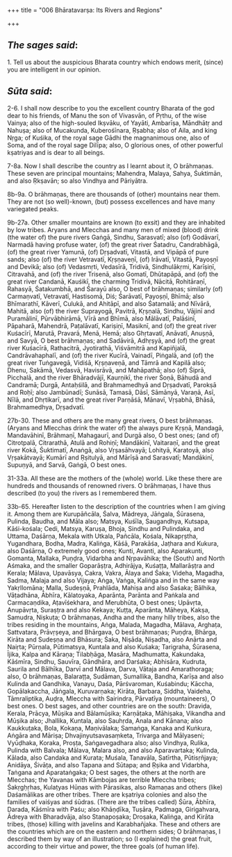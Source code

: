 +++
title = "006 Bhāratavarṣa: Its Rivers and Regions"

+++
 

## *The sages said*:

1\. Tell us about the auspicious Bharata country which endows merit, (since) you are intelligent in our opinion.

## *Sūta said*:

2-6. I shall now describe to you the excellent country Bharata of the god dear to his friends, of Manu the son of Vivasvān, of Pṛthu, of the wise Vainya; also of the high-souled Ikṣvāku, of Yayāti, Ambarīṣa, Māndhātṛ and Nahuṣa; also of Mucakunda, Kuberośīnara, Ṛṣabha; also of Aila, and king Nṛga; of Kuśika, of the royal sage Gādhi the magnanimous one, also of Soma, and of the royal sage Dilīpa; also, O glorious ones, of other powerful kṣatriyas and is dear to all beings.

7-8a. Now I shall describe the country as I learnt about it, O brāhmaṇas. These seven are principal mountains; Mahendra, Malaya, Sahya, Śuktimān, and also Ṛkṣavān; so also Vindhya and Pāriyātra.

8b-9a. O brāhmaṇas, there are thousands of (other) mountains near them. They are not (so well)-known, (but) possess excellences and have many variegated peaks.

9b-27a. Other smaller mountains are known (to exsit) and they are inhabited by low tribes. Aryans and Mlecchas and many men of mixed (blood) drink (the water of) the pure rivers Gaṅgā, Sindhu, Sarasvatī; also (of) Godāvarī, Narmadā having profuse water, (of) the great river Śatadru, Candrabhāgā, (of) the great river Yamunā, (of) Dṛṣadvatī, Vitastā, and Vipāpā of pure sands; also (of) the river Vetravatī, Kṛṣṇaveṇī, (of) Irāvatī, Vitastā, Payoṣṇī and Devikā; also (of) Vedasmṛti, Vedasīrā, Tridivā, Sindhulākṛmi, Karīṣiṇī, Citravahā, and (of) the river Trisenā, also Gomatī, Dhūtapāpā, and (of) the great river Candanā, Kauśikī, the charming Tridivā, Nācitā, Rohitāraṇī, Rahasyā, Śatakumbhā, and Śarayū also, O best of brāhmaṇas; similarly (of) Carmaṇvatī, Vetravatī, Hastisomā, Diś; Śarāvatī, Payoṣṇī, Bhīmā; also Bhīmarathī, Kāverī, Culukā, and Ahitāpī, and also Śatamalā; and Nīvārā, Mahitā, also (of) the river Suprayogā, Pavitrā, Kṛṣṇalā, Sindhu, Vājinī and Puramālinī, Pūrvābhirāmā, Vīrā and Bhīmā, also Mālāvatī, Palāśinī, Pāpaharā, Mahendrā, Paṭalāvatī, Kariṣiṇī, Masiknī, and (of) the great river Kuśacīrī, Marutā, Pravarā, Menā, Hemā; also Ghṛtavatī, Anāvatī, Anuṣṇā, and Savyā, O best brāhmaṇas; and Sadāvirā, Adhṛṣyā, and (of) the great river Kuśacīrā, Rathacitrā, Jyotirathā, Viśvāmitrā and Kapiñjalā, Candrāvahaphalī, and (of) the river Kucīrā, Vainadī, Piṅgalā, and (of) the great river Tuṅgavegā, Vidiśā, Kṛṣṇaveṇā, and Tāmrā and Kapilā also; Dhenu, Sakāmā, Vedasvā, Havisrāvā, and Mahāpathā; also (of) Śiprā, Picchalā, and the river Bhāradvājī, Kaurṇikī, the river Śoṇā, Bāhudā and Candramā; Durgā, Antaḥśilā, and Brahmamedhyā and Dṛṣadvatī, Parokṣā and Roḥī; also Jambūnadī; Sunāsā, Tamasā, Dāsī, Sāmānyā, Varaṇā, Asī, Nīlā, and Dhṛtikarī, and the great river Parṇāśā, Mānavī, Vṛṣabhā, Bhāsā, Brahmamedhya, Dṛṣadvatī.

27b-30. These and others are the many great rivers, O best brāhmaṇas. (Aryans and Mlecchas drink the water of) the always pure Kṛṣṇā, Mandagā, Mandavāhinī, Brāhmaṇī, Mahagaurī, and Durgā also, O best ones; (and of) Citrotpalā, Citrarathā, Atulā and Rohiṇī; Mandākinī, Vaitaraṇī, and the great river Kokā, Śuktimatī, Anaṅgā, also Vṛṣasāhvayā; Lohityā, Karatoyā, also Vṛṣakātvayā; Kumārī and Ṛṣitulyā, and Mārīṣā and Sarasvatī; Mandākinī, Supuṇyā, and Sarvā, Gaṅgā, O best ones.

31-33a. All these are the mothers of the (whole) world. Like these there are hundreds and thousands of renowned rivers. O brāhmaṇas, I have thus described (to you) the rivers as I remembered them.

33b-65. Hereafter listen to the description of the countries when I am giving it. Among them are Kurupāñcāla, Śalva, Mādreya, Jāṅgala, Śūrasena, Pulinda, Baudha, and Māla also; Matsya, Kuśīla, Saugandhya, Kutsapa, Kāśi-kośala; Cedi, Matsya, Karuṣa, Bhoja, Sindhu and Pulindaka, and Uttama, Daśārṇa, Mekala with Utkala, Pañcāla, Kośala, Nikapṛṣtha, Yugandhara, Bodha, Madra, Kaliṅga, Kāśā, Parakāśa, Jaṭhara and Kukura, also Daśārṇa, O extremely good ones; Kunti, Avanti, also Aparakunti, Gomanta, Mallaka, Puṇḍra, Vidarbha and Nṛpavāhika; the (South) and North Aśmaka, and the smaller Goparāṣṭra, Adhirājya, Kuśaṭṭa, Mallarāṣṭra and Kerala; Mālava, Upavāsya, Cakra, Vakra, Ālaya and Śaka; Videha, Magadha, Sadma, Malaja and also Vijaya; Aṅga, Vaṅga, Kaliṅga and in the same way Yakṛllomāna; Malla, Sudeṣṇā, Prahlāda, Mahiṣa and also Śaśaka; Bālhika, Vāṭadhāna, Ābhīra, Kālatoyaka, Aparānta, Parānta and Paṅkala and Carmacaṇdika, Aṭavīśekhara, and Merubhūta, O best ones; Upāvṛta, Anupāvṛta, Suraṣṭra and also Kekaya; Kuṭṭa, Aparānta, Māheya, Kakṣa, Samudra, Niṣkuṭa; O brāhmaṇas, Andha and the many hilly tribes, also the tribes residing in the mountains, Aṅga, Malada, Magadha, Mālava, Arghaṭa, Sattvatara, Prāvṛṣeya, and Bhārgava, O best brāhmaṇas; Puṇḍra, Bhārga, Kirāta and Sudeṣṇa and Bhāsura; Śaka, Niṣāda, Niṣadha, also Anārta and Naiṛta; Pūrṇala, Pūtimatsya, Kuntala and also Kuśaka; Tarigraha, Śūrasena, Ījika, Kalpa and Kāraṇa; Tilabḥāga, Masāra, Madhumatta, Kakundaka, Kāśmīra, Sindhu, Sauvīra, Gāndhāra, and Darśaka; Abhisāra, Kudruta, Saurila and Bālhīka, Darvī and Mālava, Darva, Vātaja and Amarathoraga; also, O brāhmaṇas, Balaraṭṭa, Sudāman, Sumallika, Bandha, Karīṣa and also Kulinda and Gandhika, Vanayu, Daśa, Pārśvaroman, Kuśabindu; Kāccha, Gopālakaccha, Jāṅgala, Kuruvarṇaka; Kirāta, Barbara, Siddha, Vaideha, Tāmraliptika, Auḍra, Mleccha with Sairindra, Pārvatīya (mountaineers), O best ones. O best sages, and other countries are on the south: Draviḍa, Kerala, Prācya, Mūṣika and Bālamūṣika; Karṇāṭaka, Māhiṣaka, Vikandha and Mūṣika also; Jhallika, Kuntala, also Sauhṛda, Anala and Kānana; also Kaukkuṭaka, Bola, Kokaṇa, Maṇivālaka; Samaṅga, Kanaka and Kuṅkura, Aṅgāra and Māriṣa; Dhvajinyutsavasaṃketa, Trivarga and Mālyaseni; Vyūḍhaka, Koraka, Proṣṭa, Saṅgavegadhara also; also Vindhya, Rulika, Pulinda with Balvala; Mālava, Malara also, and also Aparavartaka; Kulinda, Kālada, also Candaka and Kurata; Muśala, Tanavāla, Satīrtha, Pūtisṛñjaya; Anidāya, Śivāṭa, and also Tapana and Sūtapa; and Ṛṣika and Vidarbha, Taṅgana and Aparataṅgaka; O best sages, the others at the north are Mlecchas; the Yavanas with Kāmbojas are terrible Mleccha tribes; Śakṛgḥṛhas, Kulaṭyas Hūṇas with Pārasikas, also Ramaṇas and others (like) Daśamālikas are other tribes. There are kṣatriya colonies and also the families of vaiśyas and śūdras. (There are the tribes called) Śūra, Ābhīra, Darada, Kāśmīra with Paśu; also Khāṇḍīka, Tuṣāra, Padmaga, Girigahvara, Ādreya with Bharadvāja, also Stanapoṣaka; Droṣaka, Kaliṅga, and Kirāta tribes, (those) killing with javelins and Karabhañjaka. These and others are the countries which are on the eastern and northern sides; O brāhmaṇas, I described them by way of an illustration; so (I explained) the great fruit, according to their virtue and power, the three goals (of human life).


